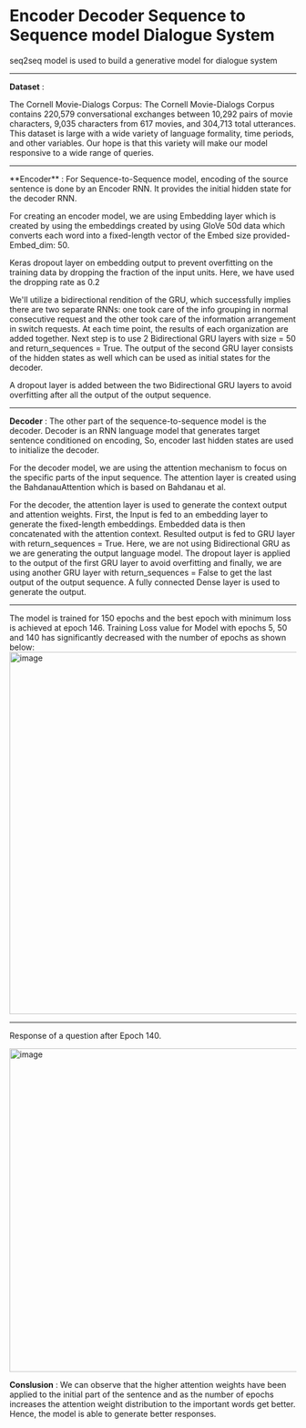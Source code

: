 # Encoder Decoder Sequence to Sequence model Dialogue System
seq2seq model is used to build a generative model for dialogue system
<hr>

**Dataset** : 

The Cornell Movie-Dialogs Corpus: 
The Cornell Movie-Dialogs Corpus contains 220,579 conversational exchanges between 10,292 pairs of movie characters, 9,035 characters from 617 movies, and 304,713 total utterances. This dataset is large with a wide variety of language formality, time periods, and other variables. Our hope is that this variety will make our model responsive to a wide range of queries.

<hr>
**Encoder** : For Sequence-to-Sequence model, encoding of the source sentence is done by an Encoder RNN. It provides the initial hidden state for the decoder RNN.

For creating an encoder model, we are using Embedding layer which is created by using the embeddings created by using GloVe 50d data which converts each word into a fixed-length vector of the Embed size provided- Embed_dim: 50.

Keras dropout layer on embedding output to prevent overfitting on the training data by dropping the fraction of the input units. Here, we have used the dropping rate as 0.2

We'll utilize a bidirectional rendition of the GRU, which successfully implies there are two separate RNNs: one took care of the info grouping in normal consecutive request and the other took care of the information arrangement in switch requests. At each time point, the results of each organization are added together. Next step is to use 2 Bidirectional GRU layers with size = 50 and return_sequences = True. The output of the second GRU layer consists of the hidden states as well which can be used as initial states for the decoder.

A dropout layer is added between the two Bidirectional GRU layers to avoid overfitting after all the output of the output sequence.
<hr>

**Decoder** : The other part of the sequence-to-sequence model is the decoder. Decoder is an RNN language model that generates target sentence conditioned on encoding, So, encoder last hidden states are used to initialize the decoder.

For the decoder model, we are using the attention mechanism to focus on the specific parts of the input sequence. 
The attention layer is created using the BahdanauAttention which is based on Bahdanau et al.

For the decoder, the attention layer is used to generate the context output and attention weights. First, the Input is fed to an embedding layer to generate the fixed-length embeddings. Embedded data is then concatenated with the attention context. Resulted output is fed to GRU layer with return_sequences = True. Here, we are not using Bidirectional GRU as we are generating the output language model. The dropout layer is applied to the output of the first GRU layer to avoid overfitting and finally, we are using another GRU layer with return_sequences = False to get the last output of the output sequence. A fully connected Dense layer is used to generate the output.

<hr>
The model is trained for 150 epochs and the best epoch with minimum loss is achieved at epoch 146.
Training Loss value for Model with epochs 5, 50 and 140 has significantly decreased with the number of epochs as shown below:


<img width="636" alt="image" src="https://user-images.githubusercontent.com/35501313/171734531-4e8c3920-0392-4d74-8dc6-0486f23e2237.png">
<hr>

Response of a question after Epoch 140.

<img width="568" alt="image" src="https://user-images.githubusercontent.com/35501313/171734614-4f385570-6e11-4cf9-8767-8a4dbb28702a.png">

**Conslusion** :
We can observe that the higher attention weights have been applied to the initial part of the sentence and as the number of epochs increases the attention weight distribution to the important words get better. Hence, the model is able to generate better responses.



 
